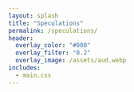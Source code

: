```yaml
---
layout: splash
title: "Speculations"
permalink: /speculations/
header:
  overlay_color: "#000"
  overlay_filter: "0.2"
  overlay_image: /assets/aud.webp
includes:
  - main.css
---
```





<span id="names"></span>
<script>
    document.addEventListener('DOMContentLoaded', function() {
        const names = ['S. Manghani', 'E. D\'Souza', 'T. Savage'];
        function shuffleArray(array) {
            for (let i = array.length - 1; i > 0; i--) {
                const j = Math.floor(Math.random() * (i + 1));
                [array[i], array[j]] = [array[j], array[i]];
            }
            return array;
        }
        const shuffledNames = shuffleArray([...names]);
        const namesElement = document.getElementById('names');
        namesElement.innerHTML = shuffledNames.map(name => `${name}`).join(', ');
    });
</script>

